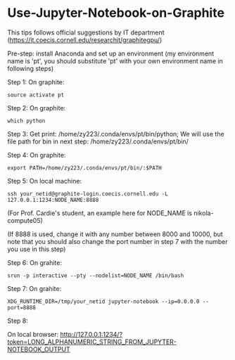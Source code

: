 # Use-Jupyter-Notebook-on-Graphite

This tips follows official suggestions by IT department (https://it.coecis.cornell.edu/researchit/graphitegpu/)

Pre-step: install Anaconda and set up an environment (my environment name is 'pt', you should substitute 'pt' with your own environment name in following steps)

Step 1:  On graphite:     
    
    source activate pt
    
Step 2:  On graphite:	   
   
    which python
    
Step 3:
   Get print: 	/home/zy223/.conda/envs/pt/bin/python; 
   We will use the file path for bin in next step: /home/zy223/.conda/envs/pt/bin/
    
Step 4:  On graphite:	
    
    export PATH=/home/zy223/.conda/envs/pt/bin/:$PATH
    
Step 5:  On local machine: 
    
    ssh your_netid@graphite-login.coecis.cornell.edu -L 127.0.0.1:1234:NODE_NAME:8888 
   (For Prof. Cardie's student, an example here for NODE_NAME is nikola-compute05)
   
   (If 8888 is used, change it with any number between 8000 and 10000, but note that you should also change the port number in step 7 with the number you use in this step)

Step 6:  On grahite:     
   
    srun -p interactive --pty --nodelist=NODE_NAME /bin/bash

Step 7:  On grahite:     
   
    XDG_RUNTIME_DIR=/tmp/your_netid jupyter-notebook --ip=0.0.0.0 --port=8888
    
Step 8:

   On local browser:    http://127.0.0.1:1234/?token=LONG_ALPHANUMERIC_STRING_FROM_JUPYTER-NOTEBOOK_OUTPUT
